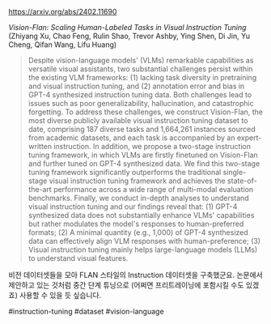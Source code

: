 https://arxiv.org/abs/2402.11690

*Vision-Flan: Scaling Human-Labeled Tasks in Visual Instruction Tuning* (Zhiyang Xu, Chao Feng, Rulin Shao, Trevor Ashby, Ying Shen, Di Jin, Yu Cheng, Qifan Wang, Lifu Huang)

> Despite vision-language models' (VLMs) remarkable capabilities as versatile visual assistants, two substantial challenges persist within the existing VLM frameworks: (1) lacking task diversity in pretraining and visual instruction tuning, and (2) annotation error and bias in GPT-4 synthesized instruction tuning data. Both challenges lead to issues such as poor generalizability, hallucination, and catastrophic forgetting. To address these challenges, we construct Vision-Flan, the most diverse publicly available visual instruction tuning dataset to date, comprising 187 diverse tasks and 1,664,261 instances sourced from academic datasets, and each task is accompanied by an expert-written instruction. In addition, we propose a two-stage instruction tuning framework, in which VLMs are firstly finetuned on Vision-Flan and further tuned on GPT-4 synthesized data. We find this two-stage tuning framework significantly outperforms the traditional single-stage visual instruction tuning framework and achieves the state-of-the-art performance across a wide range of multi-modal evaluation benchmarks. Finally, we conduct in-depth analyses to understand visual instruction tuning and our findings reveal that: (1) GPT-4 synthesized data does not substantially enhance VLMs' capabilities but rather modulates the model's responses to human-preferred formats; (2) A minimal quantity (e.g., 1,000) of GPT-4 synthesized data can effectively align VLM responses with human-preference; (3) Visual instruction tuning mainly helps large-language models (LLMs) to understand visual features.

비전 데이터셋들을 모아 FLAN 스타일의 Instruction 데이터셋을 구축했군요. 논문에서 제안하고 있는 것처럼 중간 단계 튜닝으로 (어쩌면 프리트레이닝에 포함시킬 수도 있겠죠) 사용할 수 있을 듯 싶습니다.

#instruction-tuning #dataset #vision-language 